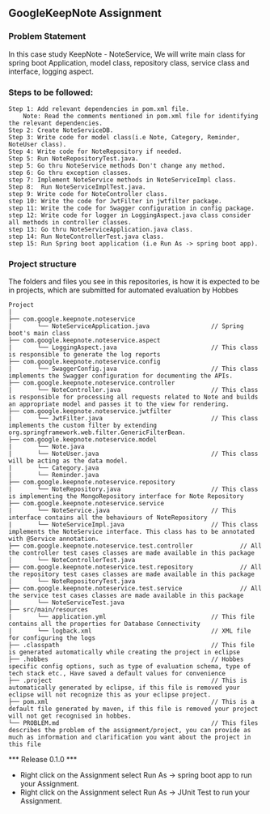 ## GoogleKeepNote Assignment

### Problem Statement

In this case study KeepNote -  NoteService, We will write main class for spring boot Application, model class, repository class, service class and interface, logging aspect.

### Steps to be followed:

    Step 1: Add relevant dependencies in pom.xml file. 
        Note: Read the comments mentioned in pom.xml file for identifying the relevant dependencies.
    Step 2: Create NoteServiceDB.
    Step 3: Write code for model class(i.e Note, Category, Reminder, NoteUser class).
    Step 4: Write code for NoteRepository if needed.
    Step 5: Run NoteRepositoryTest.java. 
    step 5: Go thru NoteService methods Don't change any method.
    step 6: Go thru exception classes.
    step 7: Implement NoteService methods in NoteServiceImpl class.
    Step 8:  Run NoteServiceImplTest.java.
    step 9: Write code for NoteController class.
    step 10: Write the code for JwtFilter in jwtfilter package.
    step 11: Write the code for Swagger configuration in config package.
    step 12: Write code for logger in LoggingAspect.java class consider all methods in controller classes.
    step 13: Go thru NoteServiceApplication.java class.
    step 14: Run NoteControllerTest.java class.
    step 15: Run Spring boot application (i.e Run As -> spring boot app).


### Project structure

The folders and files you see in this repositories, is how it is expected to be in projects, which are submitted for automated evaluation by Hobbes

    Project
	|
	├── com.google.keepnote.noteservice
	|	    └── NoteServiceApplication.java                 // Spring boot's main class
	├── com.google.keepnote.noteservice.aspect
	|	    └── LoggingAspect.java                          // This class is responsible to generate the log reports
	├── com.google.keepnote.noteservice.config             
    |       └── SwaggerConfig.java                          // This class implements the Swagger configuration for documenting the APIs.
	├── com.google.keepnote.noteservice.controller
	|		└── NoteController.java                         // This class is responsible for processing all requests related to Note and builds an appropriate model and passes it to the view for rendering.
	├── com.google.keepnote.noteservice.jwtfilter             
    |       └── JwtFilter.java                              // This class implements the custom filter by extending org.springframework.web.filter.GenericFilterBean.
	├── com.google.keepnote.noteservice.model
	|		└── Note.java                                 
	|       └── NoteUser.java                               // This class will be acting as the data model.
	|       └── Category.java 
	|       └── Reminder.java 
	├── com.google.keepnote.noteservice.repository
	|		└── NoteRepository.java                         // This class is implementing the MongoRepository interface for Note Repository
	├── com.google.keepnote.noteservice.service
	|		└── NoteService.java                            // This interface contains all the behaviours of NoteRepository
	|		└── NoteServiceImpl.java                        // This class implements the NoteService interface. This class has to be annotated with @Service annotation.
	├── com.google.keepnote.noteservice.test.controller             // All the controller test cases classes are made available in this package
	|		└── NoteControllerTest.java
	├── com.google.keepnote.noteservice.test.repository             // All the repository test cases classes are made available in this package
	|		└── NoteRepositoryTest.java
	├── com.google.keepnote.noteservice.test.service                // All the service test cases classes are made available in this package
	|		└── NoteServiceTest.java
	├── src/main/resources
	|		└── application.yml                             // This file contains all the properties for Database Connectivity
	|		└── logback.xml                                 // XML file for configuring the logs
	├── .classpath			                                // This file is generated automatically while creating the project in eclipse
	├── .hobbes   			                                // Hobbes specific config options, such as type of evaluation schema, type of tech stack etc., Have saved a default values for convenience
	├── .project			                                // This is automatically generated by eclipse, if this file is removed your eclipse will not recognize this as your eclipse project. 
	├── pom.xml 			                                // This is a default file generated by maven, if this file is removed your project will not get recognised in hobbes.
	└── PROBLEM.md  		                                // This files describes the problem of the assignment/project, you can provide as much as information and clarification you want about the project in this file

*** Release 0.1.0 ***

- Right click on the Assignment select Run As -> spring boot app to run your Assignment.
- Right click on the Assignment select Run As -> JUnit Test to run your Assignment.
